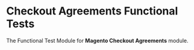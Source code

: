 # Checkout Agreements Functional Tests

The Functional Test Module for **Magento Checkout Agreements** module.
